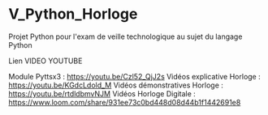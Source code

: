 # V_Python_Horloge
Projet Python pour l'exam de veille technologique au sujet du langage Python 


Lien VIDEO YOUTUBE

Module Pyttsx3 : https://youtu.be/Czl52_QjJ2s
Vidéos explicative Horloge : https://youtu.be/KGdcLdold_M
Vidéos démonstratives Horloge : https://youtu.be/rtdldbmvNJM
Vidéos Horloge Digitale : https://www.loom.com/share/931ee73c0bd448d08d44b1f1442691e8


